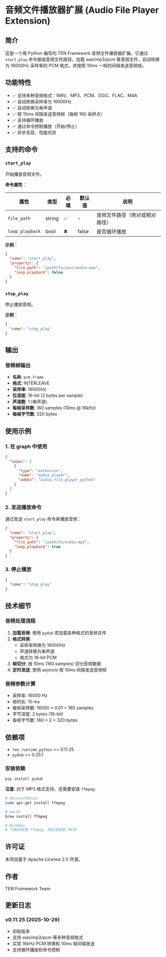 # 音频文件播放器扩展 (Audio File Player Extension)

## 简介

这是一个用 Python 编写的 TEN Framework 音频文件播放器扩展。它通过 `start_play` 命令接收音频文件路径，加载 wav/mp3/pcm 等音频文件，自动转换为 16000Hz 采样率的 PCM 格式，并按照 10ms 一帧的间隔发送音频帧。

## 功能特性

- ✅ 支持多种音频格式：WAV、MP3、PCM、OGG、FLAC、M4A
- ✅ 自动转换采样率为 16000Hz
- ✅ 自动转换为单声道
- ✅ 按 10ms 间隔发送音频帧（每帧 160 采样点）
- ✅ 支持循环播放
- ✅ 通过命令控制播放（开始/停止）
- ✅ 异步实现，性能优异

## 支持的命令

### `start_play`

开始播放音频文件。

**命令属性**：

| 属性 | 类型 | 必填 | 默认值 | 说明 |
|------|------|------|--------|------|
| `file_path` | string | ✅ | - | 音频文件路径（绝对或相对路径） |
| `loop_playback` | bool | ❌ | false | 是否循环播放 |

**示例**：
```json
{
  "name": "start_play",
  "property": {
    "file_path": "/path/to/your/audio.wav",
    "loop_playback": false
  }
}
```

### `stop_play`

停止播放音频。

**示例**：
```json
{
  "name": "stop_play"
}
```

## 输出

### 音频帧输出
- **名称**: `pcm_frame`
- **格式**: INTERLEAVE
- **采样率**: 16000Hz
- **位深度**: 16-bit (2 bytes per sample)
- **声道数**: 1 (单声道)
- **每帧采样数**: 160 samples (10ms @ 16kHz)
- **每帧字节数**: 320 bytes

## 使用示例

### 1. 在 graph 中使用

```json
{
  "nodes": [
    {
      "type": "extension",
      "name": "audio_player",
      "addon": "audio_file_player_python"
    }
  ]
}
```

### 2. 发送播放命令

通过发送 `start_play` 命令来播放音频：

```json
{
  "name": "start_play",
  "property": {
    "file_path": "/path/to/audio.mp3",
    "loop_playback": true
  }
}
```

### 3. 停止播放

```json
{
  "name": "stop_play"
}
```

## 技术细节

### 音频处理流程

1. **加载音频**: 使用 `pydub` 库加载各种格式的音频文件
2. **格式转换**:
   - 采样率转换为 16000Hz
   - 声道转换为单声道
   - 格式为 16-bit PCM
3. **帧切分**: 按 10ms (160 samples) 切分音频数据
4. **定时发送**: 使用 asyncio 按 10ms 间隔发送音频帧

### 音频参数计算

- 采样率: 16000 Hz
- 帧时长: 10 ms
- 每帧采样数: 16000 × 0.01 = 160 samples
- 字节深度: 2 bytes (16-bit)
- 每帧字节数: 160 × 2 = 320 bytes

## 依赖项

- `ten_runtime_python` >= 0.11.25
- `pydub` >= 0.25.1

### 安装依赖

```bash
pip install pydub
```

**注意**: 对于 MP3 格式支持，还需要安装 `ffmpeg`:

```bash
# Ubuntu/Debian
sudo apt-get install ffmpeg

# macOS
brew install ffmpeg

# Windows
# 下载并安装 ffmpeg，然后添加到 PATH
```

## 许可证

本项目基于 Apache License 2.0 开源。

## 作者

TEN Framework Team

## 更新日志

### v0.11.25 (2025-10-29)
- 初始版本
- 支持 wav/mp3/pcm 等多种音频格式
- 实现 16kHz PCM 转换和 10ms 帧间隔发送
- 支持循环播放和命令控制
